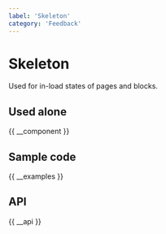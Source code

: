 ```yaml
---
label: 'Skeleton'
category: 'Feedback'
---
```


# Skeleton

Used for in-load states of pages and blocks.

## Used alone

{{ __component }}

## Sample code

{{ __examples }}

## API

{{ __api }}
